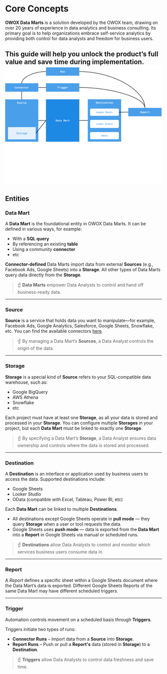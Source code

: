 # Core Concepts

**OWOX Data Marts** is a solution developed by the OWOX team, drawing on over 20 years of experience in data analytics and business consulting. Its primary goal is to help organizations embrace self-service analytics by providing both control for data analysts and freedom for business users.

This guide will help you unlock the product’s full value and save time during implementation.
![Core Concepts](../res/core-concepts.svg)
---
## Entities
### Data Mart

A **Data Mart** is the foundational entity in OWOX Data Marts. It can be defined in various ways, for example:

- With a **SQL query**
- By referencing an existing **table**
- Using a community **connector**
- etc

**Connector-defined** Data Marts import data from external **Sources** (e.g., Facebook Ads, Google Sheets) into a **Storage**.
All other types of Data Marts query data directly from the **Storage**.

> ☝️ **Data Marts** empower Data Analysts to control and hand off business-ready data.

---
### Source

**Source** is a service that holds data you want to manipulate—for example, Facebook Ads, Google Analytics, Salesforce, Google Sheets, Snowflake, etc. You can find the available connectors [here](https://docs.owox.com/#data-sources).

> ☝️ By managing a Data Mart’s **Sources**, a Data Analyst controls the origin of the data.

---
### Storage

**Storage** is a special kind of **Source** refers to your SQL-compatible data warehouse, such as:

- Google BigQuery
- AWS Athena
- Snowflake
- etc

Each project must have at least one **Storage**, as all your data is stored and processed in your **Storage**. You can configure multiple **Storages** in your project, but each **Data Mart** must be linked to exactly one **Storage**.

> ☝️ By specifying a Data Mart’s **Storage**, a Data Analyst ensures data ownership and controls where the data is stored and processed.

---
### Destination

A **Destination** is an interface or application used by business users to access the data. Supported destinations include:

- Google Sheets
- Looker Studio
- OData (compatible with Excel, Tableau, Power BI, etc)

Each **Data Mart** can be linked to multiple **Destinations**.

- All destinations except Google Sheets operate in **pull mode** — they query **Storage** when a user or tool requests the data.  
- Google Sheets uses **push mode** — data is exported from the **Data Mart** into a **Report** in Google Sheets via manual or scheduled runs.

> ☝️ **Destinations** allow Data Analysts to control and monitor which services business users consume data in.

---
### Report

A *Report* defines a specific sheet within a Google Sheets document where the Data Mart’s data is exported.
Different Google Sheets Reports of the same Data Mart may have different scheduled triggers.

---
### Trigger

Automation controls movement on a scheduled basis through **Triggers**.

Triggers initiate two types of runs:
- **Connector Runs** – Import data from a **Source** into **Storage**.  
- **Report Runs** – Push or pull a **Report's** data (stored in **Storage**) to a **Destination**.

> ☝️ **Triggers** allow Data Analysts to control data freshness and save time.
